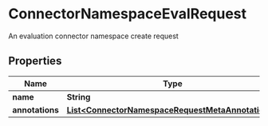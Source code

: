 

# ConnectorNamespaceEvalRequest

An evaluation connector namespace create request

## Properties

Name | Type | Description | Notes
------------ | ------------- | ------------- | -------------
**name** | **String** |  | 
**annotations** | [**List&lt;ConnectorNamespaceRequestMetaAnnotations&gt;**](ConnectorNamespaceRequestMetaAnnotations.md) |  |  [optional]



